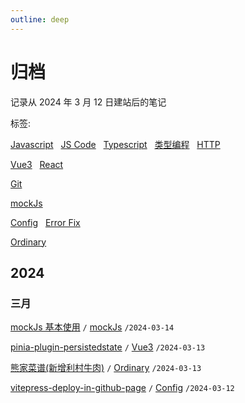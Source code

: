 ```yaml
---
outline: deep
---
```


# 归档

记录从 2024 年 3 月 12 日建站后的笔记

标签:

[Javascript](/javascript/event-loop) &nbsp;
[JS Code](/javascript/download) &nbsp;
[Typescript](/typescript/basic-object-and-function) &nbsp;
[类型编程](/typescript/internal-tool-type) &nbsp;
[HTTP](/http/HTTP-request-and-response-header) <Badge type="tip" text="前端基础" />

[Vue3](/vue3/get-component-instance-in-setup) &nbsp;
[React](/react/avoid-mutation) <Badge type="tip" text="框架" />

[Git](/git/01-git-pull-repository) <Badge type="tip" text="工具" />

[mockJs](/3-party-library/how-to-use-mockjs) <Badge type="tip" text="第三方库" />

[Config](/config/off-hibernate) &nbsp;
[Error Fix](/fix/nvm-president-problem-for-mac) <Badge type="tip" text="杂项" />

[Ordinary](/ordinary/What-marriage-brings-to-me) <Badge type="tip" text="杂谈" />

## 2024

### 三月

[mockJs 基本使用](/3-party-library/how-to-use-mockjs)
`/` [mockJs](/3-party-library/how-to-use-mockjs)
`/2024-03-14`

[pinia-plugin-persistedstate](/vue3/pinia-plugin-persistedstate)
`/` [Vue3](/vue3/get-component-instance-in-setup)
`/2024-03-13`

[熊家菜谱(新增利村牛肉)](/ordinary/cook-menu)
`/` [Ordinary](/ordinary/What-marriage-brings-to-me)
`/2024-03-13`

[vitepress-deploy-in-github-page](/config/vitepress-deploy-in-github-page)
`/` [Config](/config/off-hibernate)
`/2024-03-12`
